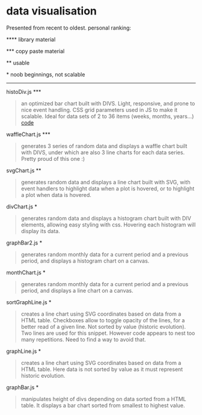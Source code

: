 # data visualisation
Presented from recent to oldest.
personal ranking:

**** library material

*** copy paste material

**  usable

\*   noob beginnings, not scalable

<hr/>

histoDiv.js ***
> an optimized bar chart built with DIVS. Light, responsive, and prone to nice event handling. CSS grid parameters used in JS to make it scalable. Ideal for data sets of 2 to 36 items (weeks, months, years...)
[code](../histoDiv.js)

waffleChart.js ***
> generates 3 series of random data and displays a waffle chart built with DIVS, under which are also 3 line charts for each data series. Pretty proud of this one :)

svgChart.js **
> generates random data and displays a line chart built with SVG, with event handlers to highlight data when a plot is hovered, or to highlight a plot when data is hovered.

divChart.js *
> generates random data and displays a histogram chart built with DIV elements, allowing easy styling with css. Hovering each histogram will display its data.

graphBar2.js *
> generates random monthly data for a current period and a previous period, and displays a histogram chart on a canvas.

monthChart.js *
> generates random monthly data for a current period and a previous period, and displays a line chart on a canvas.

sortGraphLine.js *
> creates a line chart using SVG coordinates based on data from a HTML table. Checkboxes allow to toggle opacity of the lines, for a better read of a given line. Not sorted by value (historic evolution). Two lines are used for this snippet. However code appears to nest too many repetitions. Need to find a way to avoid that.

graphLine.js *
> creates a line chart using SVG coordinates based on data from a HTML table. Here data is not sorted by value as it must represent historic evolution.

graphBar.js *
> manipulates height of divs depending on data sorted from a HTML table. It displays a bar chart sorted from smallest to highest value.
